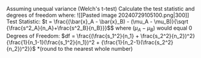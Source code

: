 Assuming unequal variance (Welch's t-test)
Calculate the test statistic and degrees of freedom
	where:
		![[Pasted image 20240729105100.png|300]]
Test Statistic: $t = \frac{(\bar{x}_A - \bar{x}_B) - (\mu_A - \mu_B)}{\sqrt {\frac{s^2_A}{n_A}+\frac{s^2_B}{n_B}}}$$			where $(\mu_A - \mu_B)$ would equal 0
Degrees of Freedom:
$df = \frac{(\frac{s_1^2}{n_1} + \frac{s_2^2}{n_2})^2}{\frac{1}{n_1-1}(\frac{s_1^2}{n_1})^2 + {\frac{1}{n_2-1}(\frac{s_2^2}{n_2})^2}}$	*(round to the nearest whole number)
